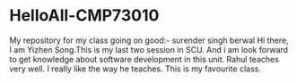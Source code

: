 # HelloAll-CMP73010
My repository for my class
going on good:- surender singh berwal
Hi there, I am Yizhen Song.This is my last two session in SCU. And i am look forward to get knowledge about software development in this unit.  Rahul teaches very well. I really like the way he teaches.
This is my favourite class.

